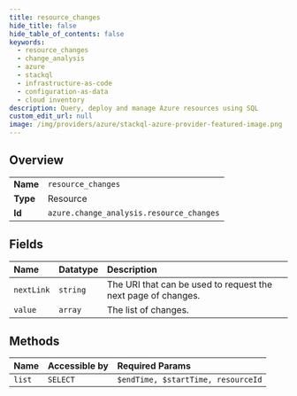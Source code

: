 ```yaml
---
title: resource_changes
hide_title: false
hide_table_of_contents: false
keywords:
  - resource_changes
  - change_analysis
  - azure    
  - stackql
  - infrastructure-as-code
  - configuration-as-data
  - cloud inventory
description: Query, deploy and manage Azure resources using SQL
custom_edit_url: null
image: /img/providers/azure/stackql-azure-provider-featured-image.png
---
```

  
    

## Overview
<table><tbody>
<tr><td><b>Name</b></td><td><code>resource_changes</code></td></tr>
<tr><td><b>Type</b></td><td>Resource</td></tr>
<tr><td><b>Id</b></td><td><code>azure.change_analysis.resource_changes</code></td></tr>
</tbody></table>

## Fields
| Name | Datatype | Description |
|:-----|:---------|:------------|
| `nextLink` | `string` | The URI that can be used to request the next page of changes. |
| `value` | `array` | The list of changes. |
## Methods
| Name | Accessible by | Required Params |
|:-----|:--------------|:----------------|
| `list` | `SELECT` | `$endTime, $startTime, resourceId` |
